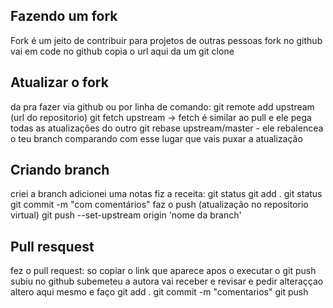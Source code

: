 ## Fazendo um fork
Fork é um jeito de contribuir para projetos de outras pessoas
fork no github 
vai em code no github
copia o url
aqui da um git clone

## Atualizar o fork 
da pra fazer via github ou por linha de comando:
git remote add upstream (url do repositorio)
git fetch upstream -> fetch é similar ao pull e ele pega todas as atualizações do outro
git rebase upstream/master - ele rebalencea o teu branch comparando com esse lugar que vais puxar a atualização

## Criando branch
criei a branch
adicionei uma notas
fiz a receita:
git status
git add .
git status
git commit -m "com comentários"
faz o push (atualização no repositorio virtual)
git push --set-upstream origin 'nome da branch'

## Pull resquest 
fez o pull request: so copiar o link que aparece apos o executar o git push
subiu no github subemeteu 
a autora vai receber e revisar e pedir alteraççao
altero aqui mesmo
e faço 
git add .
git commit -m "comentarios"
git push
